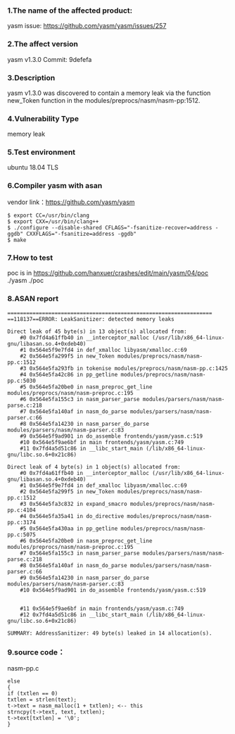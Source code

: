 ### 1.The name of the affected product:
yasm 
issue: https://github.com/yasm/yasm/issues/257

### 2.The affect version
yasm v1.3.0
Commit: 9defefa

### 3.Description
yasm v1.3.0 was discovered to contain a memory leak via the function new_Token function in the modules/preprocs/nasm/nasm-pp:1512.

### 4.Vulnerability Type
memory leak

### 5.Test environment
ubuntu 18.04 TLS

### 6.Compiler yasm with asan
vendor link：https://github.com/yasm/yasm
```
$ export CC=/usr/bin/clang
$ export CXX=/usr/bin/clang++
$ ./configure --disable-shared CFLAGS="-fsanitize-recover=address -ggdb" CXXFLAGS="-fsanitize=address -ggdb" 
$ make
```

### 7.How to test
poc is in https://github.com/hanxuer/crashes/edit/main/yasm/04/poc
./yasm ./poc

### 8.ASAN report
```
=================================================================
==118137==ERROR: LeakSanitizer: detected memory leaks

Direct leak of 45 byte(s) in 13 object(s) allocated from:
    #0 0x7fd4a61ffb40 in __interceptor_malloc (/usr/lib/x86_64-linux-gnu/libasan.so.4+0xdeb40)
    #1 0x564e5f9e7fd4 in def_xmalloc libyasm/xmalloc.c:69
    #2 0x564e5fa299f5 in new_Token modules/preprocs/nasm/nasm-pp.c:1512
    #3 0x564e5fa293fb in tokenise modules/preprocs/nasm/nasm-pp.c:1425
    #4 0x564e5fa42c86 in pp_getline modules/preprocs/nasm/nasm-pp.c:5030
    #5 0x564e5fa20be0 in nasm_preproc_get_line modules/preprocs/nasm/nasm-preproc.c:195
    #6 0x564e5fa155c3 in nasm_parser_parse modules/parsers/nasm/nasm-parse.c:218
    #7 0x564e5fa140af in nasm_do_parse modules/parsers/nasm/nasm-parser.c:66
    #8 0x564e5fa14230 in nasm_parser_do_parse modules/parsers/nasm/nasm-parser.c:83
    #9 0x564e5f9ad901 in do_assemble frontends/yasm/yasm.c:519
    #10 0x564e5f9ae6bf in main frontends/yasm/yasm.c:749
    #11 0x7fd4a5d51c86 in __libc_start_main (/lib/x86_64-linux-gnu/libc.so.6+0x21c86)

Direct leak of 4 byte(s) in 1 object(s) allocated from:
    #0 0x7fd4a61ffb40 in __interceptor_malloc (/usr/lib/x86_64-linux-gnu/libasan.so.4+0xdeb40)
    #1 0x564e5f9e7fd4 in def_xmalloc libyasm/xmalloc.c:69
    #2 0x564e5fa299f5 in new_Token modules/preprocs/nasm/nasm-pp.c:1512
    #3 0x564e5fa3c832 in expand_smacro modules/preprocs/nasm/nasm-pp.c:4104
    #4 0x564e5fa35a41 in do_directive modules/preprocs/nasm/nasm-pp.c:3174
    #5 0x564e5fa430aa in pp_getline modules/preprocs/nasm/nasm-pp.c:5075
    #6 0x564e5fa20be0 in nasm_preproc_get_line modules/preprocs/nasm/nasm-preproc.c:195
    #7 0x564e5fa155c3 in nasm_parser_parse modules/parsers/nasm/nasm-parse.c:218
    #8 0x564e5fa140af in nasm_do_parse modules/parsers/nasm/nasm-parser.c:66
    #9 0x564e5fa14230 in nasm_parser_do_parse modules/parsers/nasm/nasm-parser.c:83
    #10 0x564e5f9ad901 in do_assemble frontends/yasm/yasm.c:519


    #11 0x564e5f9ae6bf in main frontends/yasm/yasm.c:749
    #12 0x7fd4a5d51c86 in __libc_start_main (/lib/x86_64-linux-gnu/libc.so.6+0x21c86)

SUMMARY: AddressSanitizer: 49 byte(s) leaked in 14 allocation(s).
```
### 9.source code：
nasm-pp.c
```
else
{
if (txtlen == 0)
txtlen = strlen(text);
t->text = nasm_malloc(1 + txtlen); <-- this
strncpy(t->text, text, txtlen);
t->text[txtlen] = '\0';
}
```
